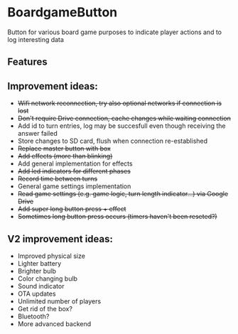 # BoardgameButton
Button for various board game purposes to indicate player actions and to log interesting data

## Features

## Improvement ideas:
* ~~Wifi network reconnection, try also optional networks if connection is lost~~
* ~~Don't require Drive connection, cache changes while waiting connection~~
* Add id to turn entries, log may be succesfull even though receiving the answer failed
* Store changes to SD card, flush when connection re-established
* ~~Replace master button with box~~
* ~~Add effects (more than blinking)~~
* Add general implementation for effects
* ~~Add led indicators for different phases~~
* ~~Record time between turns~~
* General game settings implementation
* ~~Read game settings (e.g. game logic, turn length indicator...) via Google Drive~~
* ~~Add super long button press + effect~~
* ~~Sometimes long button press occurs (timers haven't been reseted?)~~

## V2 improvement ideas:
* Improved physical size
* Lighter battery
* Brighter bulb
* Color changing bulb
* Sound indicator
* OTA updates
* Unlimited number of players
* Get rid of the box?
* Bluetooth?
* More advanced backend
